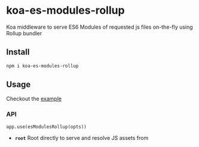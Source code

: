 # koa-es-modules-rollup

Koa middleware to serve ES6 Modules of requested js files on-the-fly using Rollup bundler



## Install

```sh
npm i koa-es-modules-rollup
```

## Usage

Checkout the [example](example)

### API

```
app.use(esModulesRollup(opts))
```

* **`root`** Root directly to serve and resolve JS assets from


